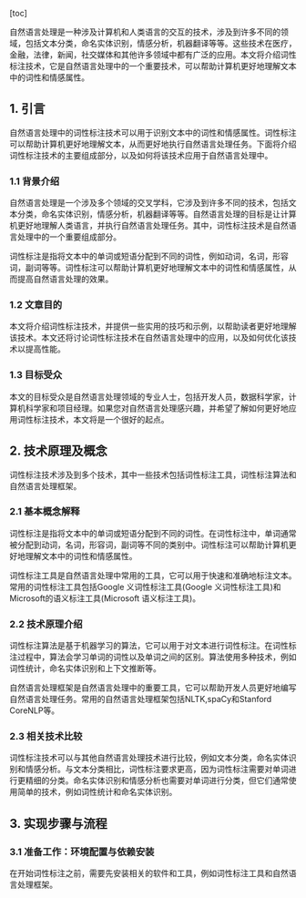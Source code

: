 
[toc]                    
                
                
自然语言处理是一种涉及计算机和人类语言的交互的技术，涉及到许多不同的领域，包括文本分类，命名实体识别，情感分析，机器翻译等等。这些技术在医疗，金融，法律，新闻，社交媒体和其他许多领域中都有广泛的应用。本文将介绍词性标注技术，它是自然语言处理中的一个重要技术，可以帮助计算机更好地理解文本中的词性和情感属性。

## 1. 引言

自然语言处理中的词性标注技术可以用于识别文本中的词性和情感属性。词性标注可以帮助计算机更好地理解文本，从而更好地执行自然语言处理任务。下面将介绍词性标注技术的主要组成部分，以及如何将该技术应用于自然语言处理中。

### 1.1 背景介绍

自然语言处理是一个涉及多个领域的交叉学科，它涉及到许多不同的技术，包括文本分类，命名实体识别，情感分析，机器翻译等等。自然语言处理的目标是让计算机更好地理解人类语言，并执行自然语言处理任务。其中，词性标注技术是自然语言处理中的一个重要组成部分。

词性标注是指将文本中的单词或短语分配到不同的词性，例如动词，名词，形容词，副词等等。词性标注可以帮助计算机更好地理解文本中的词性和情感属性，从而提高自然语言处理的效果。

### 1.2 文章目的

本文将介绍词性标注技术，并提供一些实用的技巧和示例，以帮助读者更好地理解该技术。本文还将讨论词性标注技术在自然语言处理中的应用，以及如何优化该技术以提高性能。

### 1.3 目标受众

本文的目标受众是自然语言处理领域的专业人士，包括开发人员，数据科学家，计算机科学家和项目经理。如果您对自然语言处理感兴趣，并希望了解如何更好地应用词性标注技术，本文将是一个很好的起点。

## 2. 技术原理及概念

词性标注技术涉及到多个技术，其中一些技术包括词性标注工具，词性标注算法和自然语言处理框架。

### 2.1 基本概念解释

词性标注是指将文本中的单词或短语分配到不同的词性。在词性标注中，单词通常被分配到动词，名词，形容词，副词等不同的类别中。词性标注可以帮助计算机更好地理解文本中的词性和情感属性。

词性标注工具是自然语言处理中常用的工具，它可以用于快速和准确地标注文本。常用的词性标注工具包括Google 义词性标注工具(Google 义词性标注工具)和Microsoft的语义标注工具(Microsoft 语义标注工具)。

### 2.2 技术原理介绍

词性标注算法是基于机器学习的算法，它可以用于对文本进行词性标注。在词性标注过程中，算法会学习单词的词性以及单词之间的区别。算法使用多种技术，例如词性统计，命名实体识别和上下文推断等。

自然语言处理框架是自然语言处理中的重要工具，它可以帮助开发人员更好地编写自然语言处理任务。常用的自然语言处理框架包括NLTK,spaCy和Stanford CoreNLP等。

### 2.3 相关技术比较

词性标注技术可以与其他自然语言处理技术进行比较，例如文本分类，命名实体识别和情感分析。与文本分类相比，词性标注要求更高，因为词性标注需要对单词进行更精细的分类。命名实体识别和情感分析也需要对单词进行分类，但它们通常使用简单的技术，例如词性统计和命名实体识别。

## 3. 实现步骤与流程

### 3.1 准备工作：环境配置与依赖安装

在开始词性标注之前，需要先安装相关的软件和工具，例如词性标注工具和自然语言处理框架。

